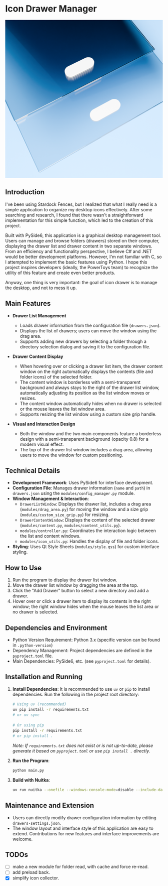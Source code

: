 # Icon Drawer Manager
![App Icon](https://github.com/deadlyedge/iconDrawer/blob/master/asset/drawer.icon.4.png)

## Introduction

I've been using Stardock Fences, but I realized that what I really need is a simple application to organize my desktop icons effectively. After some searching and research, I found that there wasn't a straightforward implementation for this simple function, which led to the creation of this project.

Built with PySide6, this application is a graphical desktop management tool. Users can manage and browse folders (drawers) stored on their computer, displaying the drawer list and drawer content in two separate windows. From an efficiency and functionality perspective, I believe C# and .NET would be better development platforms. However, I'm not familiar with C, so I attempted to implement the basic features using Python. I hope this project inspires developers (ideally, the PowerToys team) to recognize the utility of this feature and create even better products.

Anyway, one thing is very important: the goal of icon drawer is to manage the desktop, and not to mess it up.

## Main Features
- **Drawer List Management**
  - Loads drawer information from the configuration file (`drawers.json`).
  - Displays the list of drawers; users can move the window using the drag area.
  - Supports adding new drawers by selecting a folder through a directory selection dialog and saving it to the configuration file.

- **Drawer Content Display**
  - When hovering over or clicking a drawer list item, the drawer content window on the right automatically displays the contents (file and folder icons) of the selected folder.
  - The content window is borderless with a semi-transparent background and always stays to the right of the drawer list window, automatically adjusting its position as the list window moves or resizes.
  - The content window automatically hides when no drawer is selected or the mouse leaves the list window area.
  - Supports resizing the list window using a custom size grip handle.

- **Visual and Interaction Design**
  - Both the window and the two main components feature a borderless design with a semi-transparent background (opacity 0.8) for a modern visual effect.
  - The top of the drawer list window includes a drag area, allowing users to move the window for custom positioning.

## Technical Details
- **Development Framework**: Uses PySide6 for interface development.
- **Configuration File**: Manages drawer information (`name` and `path`) in `drawers.json` using the `modules/config_manager.py` module.
- **Window Management & Interaction**:
  - `DrawerListWindow`: Displays the drawer list, includes a drag area (`modules/drag_area.py`) for moving the window and a size grip (`modules/custom_size_grip.py`) for resizing.
  - `DrawerContentWindow`: Displays the content of the selected drawer (`modules/content.py`, `modules/content_utils.py`).
  - `modules/controller.py`: Coordinates the interaction logic between the list and content windows.
  - `modules/icon_utils.py`: Handles the display of file and folder icons.
- **Styling**: Uses Qt Style Sheets (`modules/style.qss`) for custom interface styling.

## How to Use
1. Run the program to display the drawer list window.
2. Move the drawer list window by dragging the area at the top.
3. Click the "Add Drawer" button to select a new directory and add a drawer.
4. Hover over or click a drawer item to display its contents in the right window; the right window hides when the mouse leaves the list area or no drawer is selected.

## Dependencies and Environment
- Python Version Requirement: Python 3.x (specific version can be found in `.python-version`)
- Dependency Management: Project dependencies are defined in the `pyproject.toml` file.
- Main Dependencies: PySide6, etc. (see `pyproject.toml` for details).

## Installation and Running
1.  **Install Dependencies**: It is recommended to use `uv` or `pip` to install dependencies. Run the following in the project root directory:
    ```bash
    # Using uv (recommended)
    uv pip install -r requirements.txt
    # or uv sync

    # Or using pip
    pip install -r requirements.txt
    # or pip install .
    ```
    *Note: If `requirements.txt` does not exist or is not up-to-date, please generate it based on `pyproject.toml` or use `pip install .` directly.*

2.  **Run the Program**:
    ```bash
    python main.py
    ```

3.  **Build with Nuitka**:
    ```bash
    uv run nuitka --onefile --windows-console-mode=disable --include-data-dir=asset=asset --mingw64 --enable-plugin=pyside6 main.py
    ```

## Maintenance and Extension
- Users can directly modify drawer configuration information by editing `drawers-settings.json`.
- The window layout and interface style of this application are easy to extend. Contributions for new features and interface improvements are welcome.

## TODOs
- [ ] make a new module for folder read, with cache and force re-read.
- [ ] add preload back.
- [x] simplify icon collector.
